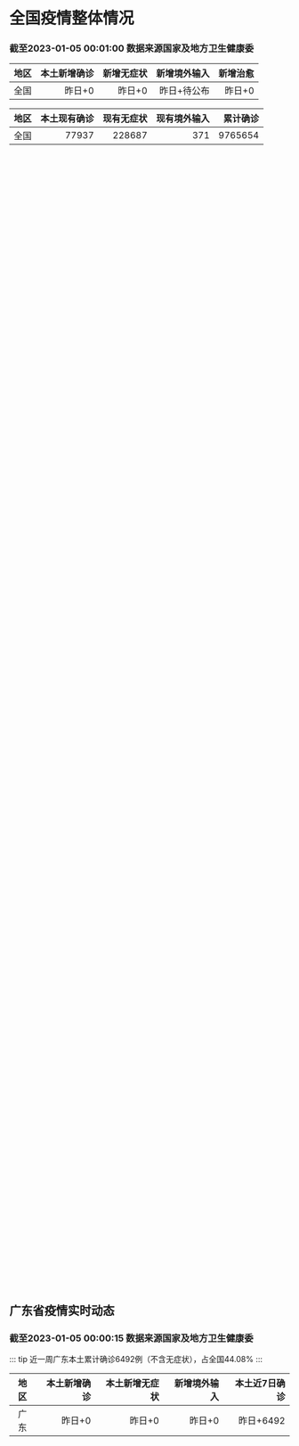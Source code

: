 
# 全国疫情整体情况
### 截至2023-01-05 00:01:00 数据来源国家及地方卫生健康委

|地区|本土新增确诊|新增无症状|新增境外输入|新增治愈|
|:--:|---:|---:|---:|---:|
|全国|昨日+0|昨日+0|昨日+待公布|昨日+0|

|地区|本土现有确诊|现有无症状|现有境外输入|累计确诊|
|:--:|---:|---:|---:|---:|
|全国|77937|228687|371|9765654|

<ChinaMap :dataList="dataList" :title="title"/>

<div id="chinaDayModify" style="width:100%;height:500px;margin-bottom:10px;"></div>
<div id="chinaAddHistoryData" style="width:100%;height:500px;margin-bottom:10px;"></div>
<div id="chinaNowHistoryData" style="width:100%;height:500px;margin-bottom:10px;"></div>
<div id="chinaTotalHistoryData" style="width:100%;height:500px;margin-bottom:10px;"></div>


## 广东省疫情实时动态
### 截至2023-01-05 00:00:15 数据来源国家及地方卫生健康委

::: tip 近一周广东本土累计确诊6492例（不含无症状），占全国44.08%
:::

|地区|本土新增确诊|本土新增无症状|新增境外输入|本土近7日确诊|
|:--:|---:|---:|---:|---:|
|广东|昨日+0|昨日+0|昨日+0|昨日+6492|

<div id="guangdongModify" style="width:100%;height:500px;margin-bottom:10px;"></div>
<div id="guangdongTotalHistory" style="width:100%;height:500px;margin-bottom:10px;"></div>
<div id="guangzhouModifyHistory" style="width:100%;height:500px;margin-bottom:10px;"></div>


<script>
import * as echarts from 'echarts'
export default {
  data(){
    return {
      title: '新增本土确诊',
      dataList: [{name: '台湾', value: 0, addList: []},{name: '香港', value: 0, addList: []},{name: '广东', value: 0, addList: []},{name: '湖北', value: 0, addList: []},{name: '上海', value: 0, addList: []},{name: '吉林', value: 0, addList: []},{name: '四川', value: 0, addList: []},{name: '重庆', value: 0, addList: []},{name: '福建', value: 0, addList: []},{name: '海南', value: 0, addList: []},{name: '河南', value: 0, addList: []},{name: '北京', value: 0, addList: []},{name: '内蒙古', value: 0, addList: []},{name: '云南', value: 0, addList: []},{name: '浙江', value: 0, addList: []},{name: '陕西', value: 0, addList: []},{name: '黑龙江', value: 0, addList: []},{name: '山西', value: 0, addList: []},{name: '山东', value: 0, addList: []},{name: '湖南', value: 0, addList: []},{name: '江苏', value: 0, addList: []},{name: '广西', value: 0, addList: []},{name: '天津', value: 0, addList: []},{name: '辽宁', value: 0, addList: []},{name: '河北', value: 0, addList: []},{name: '澳门', value: 0, addList: []},{name: '新疆', value: 0, addList: []},{name: '江西', value: 0, addList: []},{name: '贵州', value: 0, addList: []},{name: '安徽', value: 0, addList: []},{name: '甘肃', value: 0, addList: []},{name: '西藏', value: 0, addList: []},{name: '青海', value: 0, addList: []},{name: '宁夏', value: 0, addList: []},{name: '南海诸岛', value: 0, addList: []}]
    }
  },
  mounted () {
    const themeObj = {"color":["#2ec7c9","#b6a2de","#5ab1ef","#ffb980","#d87a80","#8d98b3","#e5cf0d","#97b552","#95706d","#dc69aa","#07a2a4","#9a7fd1","#588dd5","#f5994e","#c05050","#59678c","#c9ab00","#7eb00a","#6f5553","#c14089"],"backgroundColor":"rgba(0,0,0,0)","textStyle":{},"title":{"textStyle":{"color":"#008acd"},"subtextStyle":{"color":"#aaaaaa"}},"line":{"itemStyle":{"borderWidth":1},"lineStyle":{"width":2},"symbolSize":3,"symbol":"emptyCircle","smooth":true},"radar":{"itemStyle":{"borderWidth":1},"lineStyle":{"width":2},"symbolSize":3,"symbol":"emptyCircle","smooth":true},"bar":{"itemStyle":{"barBorderWidth":0,"barBorderColor":"#ccc"}},"pie":{"itemStyle":{"borderWidth":0,"borderColor":"#ccc"}},"scatter":{"itemStyle":{"borderWidth":0,"borderColor":"#ccc"}},"boxplot":{"itemStyle":{"borderWidth":0,"borderColor":"#ccc"}},"parallel":{"itemStyle":{"borderWidth":0,"borderColor":"#ccc"}},"sankey":{"itemStyle":{"borderWidth":0,"borderColor":"#ccc"}},"funnel":{"itemStyle":{"borderWidth":0,"borderColor":"#ccc"}},"gauge":{"itemStyle":{"borderWidth":0,"borderColor":"#ccc"}},"candlestick":{"itemStyle":{"color":"#d87a80","color0":"#2ec7c9","borderColor":"#d87a80","borderColor0":"#2ec7c9","borderWidth":1}},"graph":{"itemStyle":{"borderWidth":0,"borderColor":"#ccc"},"lineStyle":{"width":1,"color":"#aaaaaa"},"symbolSize":3,"symbol":"emptyCircle","smooth":true,"color":["#2ec7c9","#b6a2de","#5ab1ef","#ffb980","#d87a80","#8d98b3","#e5cf0d","#97b552","#95706d","#dc69aa","#07a2a4","#9a7fd1","#588dd5","#f5994e","#c05050","#59678c","#c9ab00","#7eb00a","#6f5553","#c14089"],"label":{"color":"#eeeeee"}},"map":{"itemStyle":{"areaColor":"#dddddd","borderColor":"#eeeeee","borderWidth":0.5},"label":{"color":"#d87a80"},"emphasis":{"itemStyle":{"areaColor":"rgba(254,153,78,1)","borderColor":"#444","borderWidth":1},"label":{"color":"rgb(100,0,0)"}}},"geo":{"itemStyle":{"areaColor":"#dddddd","borderColor":"#eeeeee","borderWidth":0.5},"label":{"color":"#d87a80"},"emphasis":{"itemStyle":{"areaColor":"rgba(254,153,78,1)","borderColor":"#444","borderWidth":1},"label":{"color":"rgb(100,0,0)"}}},"categoryAxis":{"axisLine":{"show":true,"lineStyle":{"color":"#008acd"}},"axisTick":{"show":true,"lineStyle":{"color":"#333"}},"axisLabel":{"show":true,"color":"#333"},"splitLine":{"show":false,"lineStyle":{"color":["#eee"]}},"splitArea":{"show":false,"areaStyle":{"color":["rgba(250,250,250,0.3)","rgba(200,200,200,0.3)"]}}},"valueAxis":{"axisLine":{"show":true,"lineStyle":{"color":"#008acd"}},"axisTick":{"show":true,"lineStyle":{"color":"#333"}},"axisLabel":{"show":true,"color":"#333"},"splitLine":{"show":true,"lineStyle":{"color":["#eee"]}},"splitArea":{"show":true,"areaStyle":{"color":["rgba(250,250,250,0.3)","rgba(200,200,200,0.3)"]}}},"logAxis":{"axisLine":{"show":true,"lineStyle":{"color":"#008acd"}},"axisTick":{"show":true,"lineStyle":{"color":"#333"}},"axisLabel":{"show":true,"color":"#333"},"splitLine":{"show":true,"lineStyle":{"color":["#eee"]}},"splitArea":{"show":true,"areaStyle":{"color":["rgba(250,250,250,0.3)","rgba(200,200,200,0.3)"]}}},"timeAxis":{"axisLine":{"show":true,"lineStyle":{"color":"#008acd"}},"axisTick":{"show":true,"lineStyle":{"color":"#333"}},"axisLabel":{"show":true,"color":"#333"},"splitLine":{"show":true,"lineStyle":{"color":["#eee"]}},"splitArea":{"show":false,"areaStyle":{"color":["rgba(250,250,250,0.3)","rgba(200,200,200,0.3)"]}}},"toolbox":{"iconStyle":{"borderColor":"#2ec7c9"},"emphasis":{"iconStyle":{"borderColor":"#18a4a6"}}},"legend":{"textStyle":{"color":"#333333"}},"tooltip":{"axisPointer":{"lineStyle":{"color":"#008acd","width":"1"},"crossStyle":{"color":"#008acd","width":"1"}}},"timeline":{"lineStyle":{"color":"#008acd","width":1},"itemStyle":{"color":"#008acd","borderWidth":1},"controlStyle":{"color":"#008acd","borderColor":"#008acd","borderWidth":0.5},"checkpointStyle":{"color":"#2ec7c9","borderColor":"#2ec7c9"},"label":{"color":"#008acd"},"emphasis":{"itemStyle":{"color":"#a9334c"},"controlStyle":{"color":"#008acd","borderColor":"#008acd","borderWidth":0.5},"label":{"color":"#008acd"}}},"visualMap":{"color":["#5ab1ef","#e0ffff"]},"dataZoom":{"backgroundColor":"rgba(47,69,84,0)","dataBackgroundColor":"#efefff","fillerColor":"rgba(182,162,222,0.2)","handleColor":"#008acd","handleSize":"100%","textStyle":{"color":"#333333"}},"markPoint":{"label":{"color":"#eeeeee"},"emphasis":{"label":{"color":"#eeeeee"}}}}

    echarts.registerTheme('dark', (themeObj))

    this.chartChDay = echarts.init(document.getElementById("chinaDayModify"), "dark")
,this.chartChAdd = echarts.init(document.getElementById("chinaAddHistoryData"), "dark")
,this.chartChNow = echarts.init(document.getElementById("chinaNowHistoryData"), "dark")
,this.chartChTotal = echarts.init(document.getElementById("chinaTotalHistoryData"), "dark")
,this.chartGdMod = echarts.init(document.getElementById("guangdongModify"), "dark")
,this.chartGdTotal = echarts.init(document.getElementById("guangdongTotalHistory"), "dark")
,this.chartGzMod = echarts.init(document.getElementById("guangzhouModifyHistory"), "dark")


    const option_gd_mod = {
      title: {
        text: '广东疫情新增趋势（人）'
      },
      tooltip: {
        trigger: 'axis',
        axisPointer: {
          type: 'cross',
          label: {
            backgroundColor: '#6a7985'
          }
        }
      },
      legend: {
        top: 20,
        data: [{name: '本土新增确诊',icon: 'rect'}, {name: '本土新增无症状',icon: 'rect'},{name: '新增境外输入',icon: 'rect'}]
      },
      grid: {
        left: '3%',
        right: '4%',
        bottom: '3%',
        containLabel: true
      },
      toolbox: {
        feature: {
          saveAsImage: {}
        }
      },
      xAxis: {
        type: 'category',
        boundaryGap: false,
        data: []
      },
      yAxis: {
        type: 'value'
      },
      series: [
        {
          name: '本土新增确诊',
          type: 'line',
          areaStyle: {},
          emphasis: {
            focus: 'series'
          },
          data: []
        },
        {
          name: '本土新增无症状',
          type: 'line',
          areaStyle: {},
          emphasis: {
            focus: 'series'
          },
          data: []
        },
        {
          name: '新增境外输入',
          type: 'line',
          areaStyle: {},
          emphasis: {
            focus: 'series'
          },
          data: []
        }
      ]
    };

    const option_gd_total = {
      title: {
        text: '广东疫情概览（人）'
      },
      tooltip: {
        trigger: 'axis',
        axisPointer: {
          type: 'cross',
          label: {
            backgroundColor: '#6a7985'
          }
        }
      },
      legend: {
        top: 20,
        data: [{name: '累计确诊',icon: 'rect'},{name: '累计治愈',icon: 'rect'}]
      },
      grid: {
        left: '3%',
        right: '4%',
        bottom: '3%',
        containLabel: true
      },
      toolbox: {
        feature: {
          saveAsImage: {}
        }
      },
      xAxis: {
        type: 'category',
        boundaryGap: false,
        data: ["02.05","02.06","02.07","02.08","02.09","02.10","02.11","02.12","02.13","02.14","02.15","02.16","02.17","02.18","02.19","02.20","02.21","02.22","02.23","02.24","02.25","02.26","02.27","02.28","03.01","03.02","03.03","03.04","03.05","03.06","03.07","03.08","03.09","03.10","03.11","03.12","03.13","03.14","03.15","03.16","03.17","03.18","03.19","03.20","03.21","03.22","03.23","03.24","03.25","03.26","03.27","03.28","03.29","03.30","03.31","04.01","04.02","04.03","04.04",]
      },
      yAxis: {
        type: 'value'
      },
      series: [
        {
          name: '累计确诊',
          type: 'line',
          areaStyle: {},
          emphasis: {
            focus: 'series'
          },
          data: [84287,84287,84287,84287,84287,84287,84287,84287,84287,84287,84287,84287,84287,84287,84287,84287,84287,84287,84287,84287,84287,84287,84287,84287,84287,84287,84287,84287,84287,84287,84287,84287,84287,84287,84287,84287,84287,84287,84287,84287,84287,84287,84287,84287,84287,84287,84287,84287,84287,84287,84287,84287,84287,84287,84287,84287,84287,84287,84287,]
        },
        {
          name: '累计治愈',
          type: 'line',
          areaStyle: {},
          emphasis: {
            focus: 'series'
          },
          data: [51366,51366,51366,51366,51366,51366,51366,51366,51366,51366,51366,51366,51366,51366,51366,51366,51366,51366,51366,51366,51366,51366,51366,51366,51366,51366,51366,51366,51366,51366,51366,51366,51366,51366,51366,51366,51366,51366,51366,51366,51366,51366,51366,51366,51366,51366,51366,51366,51366,51366,51366,51366,51366,51366,51366,51366,51366,51366,51366,]
        }
      ]
    };

    const option_gz_mod = {
      title: {
        text: '广州疫情新增趋势（人）'
      },
      tooltip: {
        trigger: 'axis',
        axisPointer: {
          type: 'cross',
          label: {
            backgroundColor: '#6a7985'
          }
        }
      },
      legend: {
        top: 20,
        data: [{name: '本土新增确诊',icon: 'rect'},{name: '本土新增无症状',icon: 'rect'}]
      },
      grid: {
        left: '3%',
        right: '4%',
        bottom: '3%',
        containLabel: true
      },
      toolbox: {
        feature: {
          saveAsImage: {}
        }
      },
      xAxis: {
        type: 'category',
        boundaryGap: false,
        data: []
      },
      yAxis: {
        type: 'value'
      },
      series: [
        {
          name: '本土新增确诊',
          type: 'line',
          areaStyle: {},
          emphasis: {
            focus: 'series'
          },
          data: []
        },
        {
          name: '本土新增无症状',
          type: 'line',
          areaStyle: {},
          emphasis: {
            focus: 'series'
          },
          data: []
        }
      ]
    };

    const option_ch_day  = {
      series: [
        {
          type: 'treemap',
          data: [
            {
              name: '本土新增确诊昨日+0',
              value: 1,
            },
            {
              name: '新增无症状昨日+0',
              value: 1,
            },
            {
              name: '新增境外输入昨日+待公布',
              value: 1,
            },
            {
              name: '新增治愈昨日+0',
              value: 1,
            },
          ]
        }
      ]
    };

    const option_ch_add = {
      title: {
        text: '新增疫情整体走势'
      },
      tooltip: {
        trigger: 'axis',
        axisPointer: {
          type: 'cross',
          label: {
            backgroundColor: '#6a7985'
          }
        }
      },
      legend: {
        top: 20,
        data: [{name: '本土确诊',icon: 'rect'}, {name: '无症状感染',icon: 'rect'},{name: '新增境外输入',icon: 'rect'}]
      },
      grid: {
        left: '3%',
        right: '4%',
        bottom: '3%',
        containLabel: true
      },
      toolbox: {
        feature: {
          saveAsImage: {}
        }
      },
      xAxis: {
        type: 'category',
        boundaryGap: false,
        data: []
      },
      yAxis: {
        type: 'value'
      },
      series: [
        {
          name: '本土确诊',
          type: 'line',
          areaStyle: {},
          emphasis: {
            focus: 'series'
          },
          data: []
        },
        {
          name: '无症状感染',
          type: 'line',
          areaStyle: {},
          emphasis: {
            focus: 'series'
          },
          data: []
        },
        {
          name: '新增境外输入',
          type: 'line',
          areaStyle: {},
          emphasis: {
            focus: 'series'
          },
          data: []
        }
      ]
    };

    const option_ch_now = {
      title: {
        text: '现有疫情整体走势'
      },
      tooltip: {
        trigger: 'axis',
        axisPointer: {
          type: 'cross',
          label: {
            backgroundColor: '#6a7985'
          }
        }
      },
      legend: {
        top: 20,
        data: [{name: '本土确诊',icon: 'rect'}, {name: '无症状感染',icon: 'rect'},{name: '新增境外输入',icon: 'rect'}]
      },
      grid: {
        left: '3%',
        right: '4%',
        bottom: '3%',
        containLabel: true
      },
      toolbox: {
        feature: {
          saveAsImage: {}
        }
      },
      xAxis: {
        type: 'category',
        boundaryGap: false,
        data: ["02.05","02.06","02.07","02.08","02.09","02.10","02.11","02.12","02.13","02.14","02.15","02.16","02.17","02.18","02.19","02.20","02.21","02.22","02.23","02.24","02.25","02.26","02.27","02.28","03.01","03.02","03.03","03.04","03.05","03.06","03.07","03.08","03.09","03.10","03.11","03.12","03.13","03.14","03.15","03.16","03.17","03.18","03.19","03.20","03.21","03.22","03.23","03.24","03.25","03.26","03.27","03.28","03.29","03.30","03.31","04.01","04.02","04.03","04.04",]
      },
      yAxis: {
        type: 'value'
      },
      series: [
        {
          name: '本土确诊',
          type: 'line',
          areaStyle: {},
          emphasis: {
            focus: 'series'
          },
          data: [77937,77937,77937,77937,77937,77937,77937,77937,77937,77937,77937,77937,77937,77937,77937,77937,77937,77937,77937,77937,77937,77937,77937,77937,77937,77937,77937,77937,77937,77937,77937,77937,77937,77937,77937,77937,77937,77937,77937,77937,77937,77937,77937,77937,77937,77937,77937,77937,77937,77937,77937,77937,77937,77937,77937,77937,77937,77937,77937,]
        },
        {
          name: '无症状感染',
          type: 'line',
          areaStyle: {},
          emphasis: {
            focus: 'series'
          },
          data: [371,371,371,371,371,371,371,371,371,371,371,371,371,371,371,371,371,371,371,371,371,371,371,371,371,371,371,371,371,371,371,371,371,371,371,371,371,371,371,371,371,371,371,371,371,371,371,371,371,371,371,371,371,371,371,371,371,371,371,]
        },
        {
          name: '新增境外输入',
          type: 'line',
          areaStyle: {},
          emphasis: {
            focus: 'series'
          },
          data: [228687,228687,228687,228687,228687,228687,228687,228687,228687,228687,228687,228687,228687,228687,228687,228687,228687,228687,228687,228687,228687,228687,228687,228687,228687,228687,228687,228687,228687,228687,228687,228687,228687,228687,228687,228687,228687,228687,228687,228687,228687,228687,228687,228687,228687,228687,228687,228687,228687,228687,228687,228687,228687,228687,228687,228687,228687,228687,228687,]
        }
      ]
    };

    const option_ch_total = {
      title: {
        text: '累计疫情整体走势'
      },
      tooltip: {
        trigger: 'axis',
        axisPointer: {
          type: 'cross',
          label: {
            backgroundColor: '#6a7985'
          }
        }
      },
      legend: {
        top: 20,
        data: [{name: '确诊(含港澳台)', con: 'rect'}, {name: '死亡(含港澳台)',icon: 'rect'}]
      },
      grid: {
        left: '3%',
        right: '4%',
        bottom: '3%',
        containLabel: true
      },
      toolbox: {
        feature: {
          saveAsImage: {}
        }
      },
      xAxis: {
        type: 'category',
        boundaryGap: false,
        data: ["02.05","02.06","02.07","02.08","02.09","02.10","02.11","02.12","02.13","02.14","02.15","02.16","02.17","02.18","02.19","02.20","02.21","02.22","02.23","02.24","02.25","02.26","02.27","02.28","03.01","03.02","03.03","03.04","03.05","03.06","03.07","03.08","03.09","03.10","03.11","03.12","03.13","03.14","03.15","03.16","03.17","03.18","03.19","03.20","03.21","03.22","03.23","03.24","03.25","03.26","03.27","03.28","03.29","03.30","03.31","04.01","04.02","04.03","04.04",]
      },
      yAxis: {
        type: 'value'
      },
      series: [
        {
          name: '确诊(含港澳台)',
          type: 'line',
          areaStyle: {},
          emphasis: {
            focus: 'series'
          },
          data: [9765654,9765654,9765654,9765654,9765654,9765654,9765654,9765654,9765654,9765654,9765654,9765654,9765654,9765654,9765654,9765654,9765654,9765654,9765654,9765654,9765654,9765654,9765654,9765654,9765654,9765654,9765654,9765654,9765654,9765654,9765654,9765654,9765654,9765654,9765654,9765654,9765654,9765654,9765654,9765654,9765654,9765654,9765654,9765654,9765654,9765654,9765654,9765654,9765654,9765654,9765654,9765654,9765654,9765654,9765654,9765654,9765654,9765654,9765654,]
        },
        {
          name: '死亡(含港澳台)',
          type: 'line',
          areaStyle: {},
          emphasis: {
            focus: 'series'
          },
          data: [28939,28939,28939,28939,28939,28939,28939,28939,28939,28939,28939,28939,28939,28939,28939,28939,28939,28939,28939,28939,28939,28939,28939,28939,28939,28939,28939,28939,28939,28939,28939,28939,28939,28939,28939,28939,28939,28939,28939,28939,28939,28939,28939,28939,28939,28939,28939,28939,28939,28939,28939,28939,28939,28939,28939,28939,28939,28939,28939,]
        }
      ]
    };

    this.chartGdMod.setOption(option_gd_mod);
    this.chartGdTotal.setOption(option_gd_total);
    this.chartGzMod.setOption(option_gz_mod);
    this.chartChDay.setOption(option_ch_day);
    this.chartChAdd.setOption(option_ch_add);
    this.chartChNow.setOption(option_ch_now);
    this.chartChTotal.setOption(option_ch_total);

    window.onresize = () => {
      this.chartGdMod.resize()
      this.chartGdTotal.resize()
      this.chartGzMod.resize()
      this.chartChDay.resize()
      this.chartChAdd.resize()
      this.chartChNow.resize()
      this.chartChTotal.resize()
    }
  }
}
</script>

## 广东省各地区疫情情况

::: danger 0个中高风险地区
:::

|地区|本土新增确诊|本土新增无症状|本土近7日确诊|中高风险地区|
|:--:|---:|---:|---:|---:|
|广州|0|0|+3023|0|
|汕头|0|0|+514|0|
|深圳|0|0|+480|0|
|云浮|0|0|+320|0|
|惠州|0|0|+302|0|
|佛山|0|0|+258|0|
|潮州|0|0|+253|0|
|中山|0|0|+210|0|
|珠海|0|0|+207|0|
|阳江|0|0|+195|0|
|湛江|0|0|+139|0|
|茂名|0|0|+120|0|
|江门|0|0|+111|0|
|肇庆|0|0|+69|0|
|梅州|0|0|+62|0|
|韶关|0|0|+61|0|
|汕尾|0|0|+55|0|
|清远|0|0|+43|0|
|东莞|0|0|+35|0|
|河源|0|0|+19|0|
|揭阳|0|0|+16|0|
|未公布来源|0|0|0|0|


## 广东疫情热点动态

  
### 04-04 21:53
::: tip 甲流挤爆儿科门急诊，这一轮为何是广东？
根据《流感监测周报》，今年截至2月26日前，广东省仅报告2起流感样暴发疫情（10例以上为1起）。但随后疫情开始攀升，一个月新增152起暴发疫情，仅3月26日单周就有89起。撰文 |凌骏当下，甲流疫情在...

医学界

[阅读全文](https://h5.baike.qq.com/mobile/landing.html?docid=20230404A0APDU00&isNews=1&adtag=wxjk.yqssc.yqdt)
:::

### 04-04 09:39
::: tip “一打开班群全是请假的孩子” 甲流在广东进入新的流行高峰
昨天（4月3日）是周一，不少市民发现，身边因发烧生病而请假的孩子变多了。南都记者从广州数家医院、药店以及疾控部门了解到，流感样症状患儿在近日确实明显增多，有医院儿科周末接诊量达平日4倍，官方监测显示，...

南方都市报

[阅读全文](https://h5.baike.qq.com/mobile/landing.html?docid=20230404A01MBT00&isNews=1&adtag=wxjk.yqssc.yqdt)
:::

### 04-04 08:57
::: tip 广州疾控：本轮流感疫苗接种季近尾声 建议有需要的市民尽早接种
羊城晚报讯 记者林清清、通讯员穗卫健宣报道：4月3日，广州市疾控中心公布了广州市11个区目前开展流感疫苗接种的接种点信息，并建议有需要的市民尽早完成疫苗接种，以获得有效的免疫防护。
广州疾控提醒，接种...

金羊网

[阅读全文](https://view.inews.qq.com/a/20230404A00PWP00?uid=101705948131&chlid=_qqnews_custom_search_pictext#)
:::

### 04-01 08:30
::: tip 广州市近期流感疫苗接种点公布
近期，“甲流”狂飙，频频登上社交媒体的热门榜单，多地出现学校因流感而停课的现象。为进一步做好流感疫苗接种服务工作，广州市疾病预防控制中心梳理汇总了全市11个区目前开展流感疫苗接种的地点。现将最新的流感...

广州日报

[阅读全文](https://view.inews.qq.com/a/20230331A0673B00?uid=100162862382&shareto=wx&devid=6B867A79-89E7-4FEF-A3B8-FCBF7F356E49&qimei=5e1231f5-e69a-46f0-b45d-19c7cb333211&qs_signature=AAwbzRI5SZYMTrgeWh8LMKjxyjBj9LOh4essber5M1Zm0yafAVqueCuUPDH2XXkvOI0dDusAyi3vjaLJ6IYBHInfR%2FijkR%2FGuR%2BYLPpICcU8izMha92yNa32J5m7%2BA%3D%3D&appver=15.5_qqnews_7.1.00#)
:::

### 03-31 18:27
::: tip 惠州机场全面恢复至疫情前水平，今日迎来惠州—南宁航线首航
南都讯：截至3月30日，惠州机场三大生产指标已全面恢复到疫情前水平，其中输送旅客超过53万人次、实现货邮1606吨、起降航班4559架次，同比2019年同期分别恢复至100%、104%、109%。特别...

南方都市报

[阅读全文](https://h5.baike.qq.com/mobile/landing.html?docid=20230331A07YYE00&isNews=1&adtag=wxjk.yqssc.yqdt)
:::

### 03-31 12:12
::: tip 禽流感或成新的大流行毒株来源，鸟类是天然宿主
“下一次席卷人类的大流行病可能是由一种在动物身上制造的新流感病毒株引起的，而人类对这种病毒几乎没有免疫力。”通过分析了近五十年的动物流感记录，中国和澳大利亚两国科学家得出了这一共同结论。...

羊城派

[阅读全文](https://view.inews.qq.com/a/20230331A03LF000?&chlid=mine_subscribe&uid=101705948131#)
:::

### 03-31 08:03
::: tip 多地中小学因流感停课！流感家庭护理指南，家长必读
近来，
“流感”多次冲进热搜，
成了很多市民朋友关注的热点。
虽然，根据最新的中国疾控中心流感监测周报，南方省份流感病毒检测阳性率上升趋缓，北方省份持续下降。但目前仍然是流感的高发期，多地中小学因流感...

广州荔湾发布

[阅读全文](https://view.inews.qq.com/a/20230331A00ZRX00?uid=101705948131&chlid=_qqnews_custom_search_pictext#)
:::

### 03-30 09:23
::: tip 广东发现H3N8禽流感病例，第三次跨物种到人意味着什么？
3月26日，广东省疾控中心官网发布消息，中山市报告了1例H3N8病例，中国疾控中心对病例标本复核检测，结果为H3N8禽流感病毒核酸阳性。...

医学界

[阅读全文](https://view.inews.qq.com/a/20230329A094M500?uid=100188415180&chlid=news_news_antip#)
:::

### 03-30 09:07
::: tip 儿科门急诊量半月增一倍 广州医生：甲流仍在流行，小心预防
2月以来，甲流在多地引发感染高峰，在广州，这一波甲流感染是否还在持续？3月29日，广医三院黄埔院区儿科副主任医师谢丽春介绍，3月中旬之后，甲流患儿明显增多，儿科门急诊量比平日增加一倍，目前就诊量仍在增...

南方都市报

[阅读全文](https://view.inews.qq.com/a/20230329A0785000?uid=101705948131&chlid=_qqnews_custom_search_pictext#)
:::

### 03-29 14:28
::: tip 广东中山市报告1例H3N8禽流感病例，专家：人和人之间传播力非常弱
“H3N8属于禽流感中甲流的一个亚型，临床特点和目前流行的甲流非常相似，病人会出现发热、全身酸痛等症状，部分人还会出现上呼吸道症状，如说咽痛、鼻塞、流涕等。”云南省第一人民医院感染性疾病与肝病科副主任...

人民日报健康客户端

[阅读全文](https://view.inews.qq.com/a/20230329A04HSR00?&chlid=mine_subscribe&uid=101705948131#)
:::


## 广州疫情热点动态

  
### 04-04 21:53
::: tip 甲流挤爆儿科门急诊，这一轮为何是广东？
根据《流感监测周报》，今年截至2月26日前，广东省仅报告2起流感样暴发疫情（10例以上为1起）。但随后疫情开始攀升，一个月新增152起暴发疫情，仅3月26日单周就有89起。撰文 |凌骏当下，甲流疫情在...

医学界

[阅读全文](https://h5.baike.qq.com/mobile/landing.html?docid=20230404A0APDU00&isNews=1&adtag=wxjk.yqssc.yqdt)
:::

### 04-04 09:39
::: tip “一打开班群全是请假的孩子” 甲流在广东进入新的流行高峰
昨天（4月3日）是周一，不少市民发现，身边因发烧生病而请假的孩子变多了。南都记者从广州数家医院、药店以及疾控部门了解到，流感样症状患儿在近日确实明显增多，有医院儿科周末接诊量达平日4倍，官方监测显示，...

南方都市报

[阅读全文](https://h5.baike.qq.com/mobile/landing.html?docid=20230404A01MBT00&isNews=1&adtag=wxjk.yqssc.yqdt)
:::

### 04-04 08:57
::: tip 广州疾控：本轮流感疫苗接种季近尾声 建议有需要的市民尽早接种
羊城晚报讯 记者林清清、通讯员穗卫健宣报道：4月3日，广州市疾控中心公布了广州市11个区目前开展流感疫苗接种的接种点信息，并建议有需要的市民尽早完成疫苗接种，以获得有效的免疫防护。
广州疾控提醒，接种...

金羊网

[阅读全文](https://view.inews.qq.com/a/20230404A00PWP00?uid=101705948131&chlid=_qqnews_custom_search_pictext#)
:::

### 04-01 08:30
::: tip 广州市近期流感疫苗接种点公布
近期，“甲流”狂飙，频频登上社交媒体的热门榜单，多地出现学校因流感而停课的现象。为进一步做好流感疫苗接种服务工作，广州市疾病预防控制中心梳理汇总了全市11个区目前开展流感疫苗接种的地点。现将最新的流感...

广州日报

[阅读全文](https://view.inews.qq.com/a/20230331A0673B00?uid=100162862382&shareto=wx&devid=6B867A79-89E7-4FEF-A3B8-FCBF7F356E49&qimei=5e1231f5-e69a-46f0-b45d-19c7cb333211&qs_signature=AAwbzRI5SZYMTrgeWh8LMKjxyjBj9LOh4essber5M1Zm0yafAVqueCuUPDH2XXkvOI0dDusAyi3vjaLJ6IYBHInfR%2FijkR%2FGuR%2BYLPpICcU8izMha92yNa32J5m7%2BA%3D%3D&appver=15.5_qqnews_7.1.00#)
:::

### 03-31 18:27
::: tip 惠州机场全面恢复至疫情前水平，今日迎来惠州—南宁航线首航
南都讯：截至3月30日，惠州机场三大生产指标已全面恢复到疫情前水平，其中输送旅客超过53万人次、实现货邮1606吨、起降航班4559架次，同比2019年同期分别恢复至100%、104%、109%。特别...

南方都市报

[阅读全文](https://h5.baike.qq.com/mobile/landing.html?docid=20230331A07YYE00&isNews=1&adtag=wxjk.yqssc.yqdt)
:::

### 03-31 12:12
::: tip 禽流感或成新的大流行毒株来源，鸟类是天然宿主
“下一次席卷人类的大流行病可能是由一种在动物身上制造的新流感病毒株引起的，而人类对这种病毒几乎没有免疫力。”通过分析了近五十年的动物流感记录，中国和澳大利亚两国科学家得出了这一共同结论。...

羊城派

[阅读全文](https://view.inews.qq.com/a/20230331A03LF000?&chlid=mine_subscribe&uid=101705948131#)
:::

### 03-31 08:03
::: tip 多地中小学因流感停课！流感家庭护理指南，家长必读
近来，
“流感”多次冲进热搜，
成了很多市民朋友关注的热点。
虽然，根据最新的中国疾控中心流感监测周报，南方省份流感病毒检测阳性率上升趋缓，北方省份持续下降。但目前仍然是流感的高发期，多地中小学因流感...

广州荔湾发布

[阅读全文](https://view.inews.qq.com/a/20230331A00ZRX00?uid=101705948131&chlid=_qqnews_custom_search_pictext#)
:::

### 03-30 09:23
::: tip 广东发现H3N8禽流感病例，第三次跨物种到人意味着什么？
3月26日，广东省疾控中心官网发布消息，中山市报告了1例H3N8病例，中国疾控中心对病例标本复核检测，结果为H3N8禽流感病毒核酸阳性。...

医学界

[阅读全文](https://view.inews.qq.com/a/20230329A094M500?uid=100188415180&chlid=news_news_antip#)
:::

### 03-30 09:07
::: tip 儿科门急诊量半月增一倍 广州医生：甲流仍在流行，小心预防
2月以来，甲流在多地引发感染高峰，在广州，这一波甲流感染是否还在持续？3月29日，广医三院黄埔院区儿科副主任医师谢丽春介绍，3月中旬之后，甲流患儿明显增多，儿科门急诊量比平日增加一倍，目前就诊量仍在增...

南方都市报

[阅读全文](https://view.inews.qq.com/a/20230329A0785000?uid=101705948131&chlid=_qqnews_custom_search_pictext#)
:::

### 03-29 14:28
::: tip 广东中山市报告1例H3N8禽流感病例，专家：人和人之间传播力非常弱
“H3N8属于禽流感中甲流的一个亚型，临床特点和目前流行的甲流非常相似，病人会出现发热、全身酸痛等症状，部分人还会出现上呼吸道症状，如说咽痛、鼻塞、流涕等。”云南省第一人民医院感染性疾病与肝病科副主任...

人民日报健康客户端

[阅读全文](https://view.inews.qq.com/a/20230329A04HSR00?&chlid=mine_subscribe&uid=101705948131#)
:::

